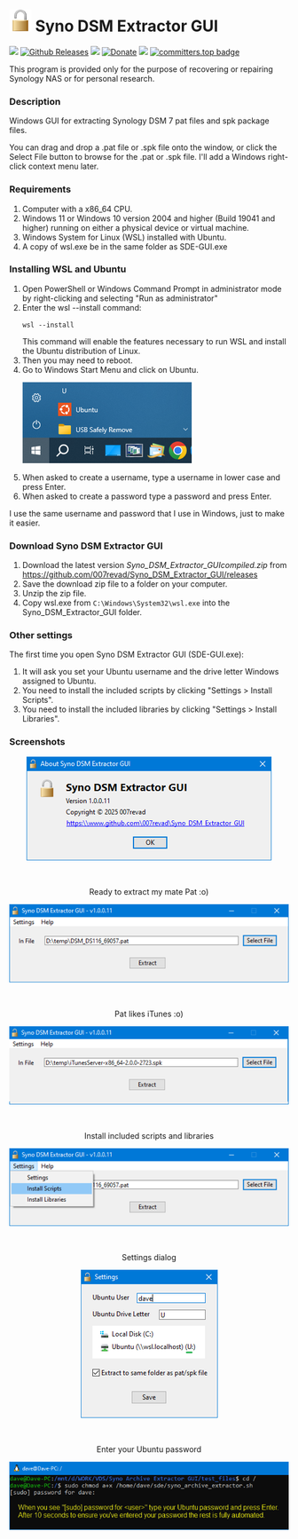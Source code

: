# <img src="images/icon.png" width="40"> Syno DSM Extractor GUI

<a href="https://github.com/007revad/Syno_DSM_Extractor_GUI/releases"><img src="https://img.shields.io/github/release/007revad/Syno_DSM_Extractor_GUI.svg"></a>
[![Github Releases](https://img.shields.io/github/downloads/007revad/Syno_DSM_Extractor_GUI/total.svg)](https://github.com/007revad/Syno_DSM_Extractor_GUI/releases)
<a href="https://hits.seeyoufarm.com"><img src="https://hits.seeyoufarm.com/api/count/incr/badge.svg?url=https%3A%2F%2Fgithub.com%2F007revad%2FSyno_DSM_Extractor_GUI&count_bg=%2379C83D&title_bg=%23555555&icon=&icon_color=%23E7E7E7&title=views&edge_flat=false"/></a>
[![Donate](https://img.shields.io/badge/Donate-PayPal-green.svg)](https://www.paypal.com/paypalme/007revad)
[![](https://img.shields.io/static/v1?label=Sponsor&message=%E2%9D%A4&logo=GitHub&color=%23fe8e86)](https://github.com/sponsors/007revad)
[![committers.top badge](https://user-badge.committers.top/australia/007revad.svg)](https://user-badge.committers.top/australia/007revad)

This program is provided only for the purpose of recovering or repairing Synology NAS or for personal research.

### Description

Windows GUI for extracting Synology DSM 7 pat files and spk package files.

You can drag and drop a .pat file or .spk file onto the window, or click the Select File button to browse for the .pat or .spk file. I'll add a Windows right-click context menu later.

### Requirements

1. Computer with a x86_64 CPU.
2. Windows 11 or Windows 10 version 2004 and higher (Build 19041 and higher) running on either a physical device or virtual machine.
3. Windows System for Linux (WSL) installed with Ubuntu.
4. A copy of wsl.exe be in the same folder as SDE-GUI.exe

### Installing WSL and Ubuntu

1. Open PowerShell or Windows Command Prompt in administrator mode by right-clicking and selecting "Run as administrator"
2. Enter the wsl --install command:
    ```
    wsl --install
    ```
    This command will enable the features necessary to run WSL and install the Ubuntu distribution of Linux.
3. Then you may need to reboot.
4. Go to Windows Start Menu and click on Ubuntu.
    <p align="left"><img src="/images/open-ubuntu.png"></p>
6. When asked to create a username, type a username in lower case and press Enter.
7. When asked to create a password type a password and press Enter.

I use the same username and password that I use in Windows, just to make it easier.

### Download Syno DSM Extractor GUI

1. Download the latest version _Syno_DSM_Extractor_GUI_<version>_compiled.zip_ from https://github.com/007revad/Syno_DSM_Extractor_GUI/releases
2. Save the download zip file to a folder on your computer.
3. Unzip the zip file.
4. Copy wsl.exe from `C:\Windows\System32\wsl.exe` into the Syno_DSM_Extractor_GUI folder.

### Other settings

The first time you open Syno DSM Extractor GUI (SDE-GUI.exe):
1. It will ask you set your Ubuntu username and the drive letter Windows assigned to Ubuntu.
2. You need to install the included scripts by clicking "Settings > Install Scripts".
3. You need to install the included libraries by clicking "Settings > Install Libraries".

### Screenshots

<!--- <p align="center">Description of image 1 goes here</p> --->
<p align="center"><img src="/images/about.png"></p>

<br>

<p align="center">Ready to extract my mate Pat :o)</p>
<p align="center"><img src="/images/gui.png"></p>

<br>

<p align="center">Pat likes iTunes :o)</p>
<p align="center"><img src="/images/gui-spk.png"></p>

<br>

<p align="center">Install included scripts and libraries</p>
<p align="center"><img src="/images/install.png"></p>

<br>

<p align="center">Settings dialog</p>
<p align="center"><img src="/images/settings.png"></p>

<br>

<p align="center">Enter your Ubuntu password</p>
<p align="center"><img src="/images/sudo_pwd.png"></p>
